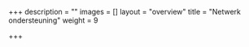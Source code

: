 +++
description = ""
images = []
layout = "overview"
title = "Netwerk ondersteuning"
weight = 9

+++
